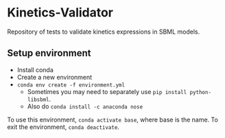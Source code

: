 # Kinetics-Validator
Repository of tests to validate kinetics expressions in SBML models.

## Setup environment
- Install conda
- Create a new environment
- ``conda env create -f environment.yml``
  - Sometimes you may need to separately use ``pip install python-libsbml``.
  - Also do ``conda install -c anaconda nose ``

To use this environment, ``conda activate base``, where
base is the name. To exit the environment, ``conda deactivate``.
